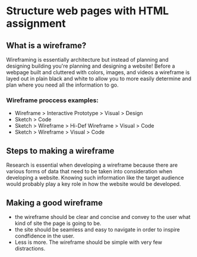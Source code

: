 # Structure web pages with HTML assignment

## What is a wireframe?

Wireframing is essentially architecture but instead of planning and designing building you're planning and designing a website! Before a webpage built and cluttered with colors, images, and videos a wireframe is layed out in plain black and white to allow you to more easily determine and plan where you need all the information to go. 

### Wireframe proccess examples:
- Wireframe > Interactive Prototype > Visual > Design
- Sketch > Code
- Sketch > Wireframe > Hi-Def Wireframe > Visual > Code
- Sketch > Wireframe > Visual > Code

## Steps to making a wireframe

Research is essential when developing a wireframe because there are various forms of data that need to be taken into consideration when developing a website. Knowing such information like the target audience would probably play a key role in how the website would be developed.

## Making a good wireframe

- the wireframe should be clear and concise and convey to the user what kind of site the page is going to be.
- the site should be seamless and easy to navigate in order to inspire condfidence in the user.
- Less is more. The wireframe should be simple with very few distractions.